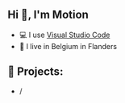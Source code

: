 ## Hi 👋, I'm Motion

- 💻 I use [Visual Studio Code](https://code.visualstudio.com/)
- 🥖 I live in Belgium in Flanders

## 🚩 Projects:
- /
